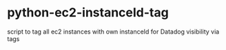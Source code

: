 # python-ec2-instanceId-tag
script to tag all ec2 instances with own instanceId for Datadog visibility via tags

